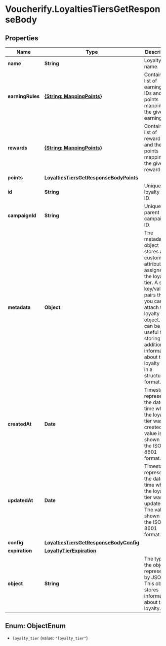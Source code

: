 # Voucherify.LoyaltiesTiersGetResponseBody

## Properties

Name | Type | Description | Notes
------------ | ------------- | ------------- | -------------
**name** | **String** | Loyalty Tier name. | [optional] 
**earningRules** | [**{String: MappingPoints}**](MappingPoints.md) | Contains a list of earning rule IDs and their points mapping for the given earning rule. | [optional] 
**rewards** | [**{String: MappingPoints}**](MappingPoints.md) | Contains a list of reward IDs and their points mapping for the given reward. | [optional] 
**points** | [**LoyaltiesTiersGetResponseBodyPoints**](LoyaltiesTiersGetResponseBodyPoints.md) |  | [optional] 
**id** | **String** | Unique loyalty tier ID. | [optional] 
**campaignId** | **String** | Unique parent campaign ID. | [optional] 
**metadata** | **Object** | The metadata object stores all custom attributes assigned to the loyalty tier. A set of key/value pairs that you can attach to a loyalty tier object. It can be useful for storing additional information about the loyalty tier in a structured format. | [optional] 
**createdAt** | **Date** | Timestamp representing the date and time when the loyalty tier was created. The value is shown in the ISO 8601 format. | [optional] 
**updatedAt** | **Date** | Timestamp representing the date and time when the loyalty tier was updated. The value is shown in the ISO 8601 format. | [optional] 
**config** | [**LoyaltiesTiersGetResponseBodyConfig**](LoyaltiesTiersGetResponseBodyConfig.md) |  | [optional] 
**expiration** | [**LoyaltyTierExpiration**](LoyaltyTierExpiration.md) |  | [optional] 
**object** | **String** | The type of the object represented by JSON. This object stores information about the loyalty. | [optional] [default to &#39;loyalty_tier&#39;]



## Enum: ObjectEnum


* `loyalty_tier` (value: `"loyalty_tier"`)




